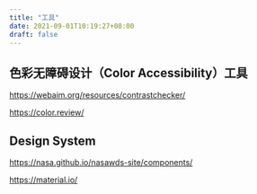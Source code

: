 ```yaml
---
title: "工具"
date: 2021-09-01T10:19:27+08:00
draft: false
---
```

## 色彩无障碍设计（Color Accessibility）工具
https://webaim.org/resources/contrastchecker/  

https://color.review/

## Design System
https://nasa.github.io/nasawds-site/components/  

https://material.io/